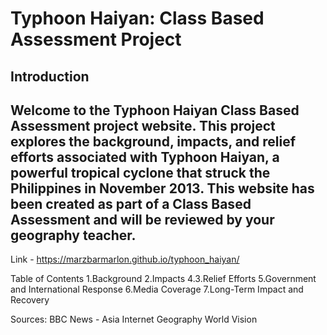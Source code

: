# Typhoon Haiyan: Class Based Assessment Project
## Introduction
## Welcome to the Typhoon Haiyan Class Based Assessment project website. This project explores the background, impacts, and relief efforts associated with Typhoon Haiyan, a powerful tropical cyclone that struck the Philippines in November 2013. This website has been created as part of a Class Based Assessment and will be reviewed by your geography teacher.

Link - https://marzbarmarlon.github.io/typhoon_haiyan/

Table of Contents
1.Background
2.Impacts
4.3.Relief Efforts
5.Government and International Response
6.Media Coverage
7.Long-Term Impact and Recovery

Sources:
BBC News - Asia
Internet Geography
World Vision

